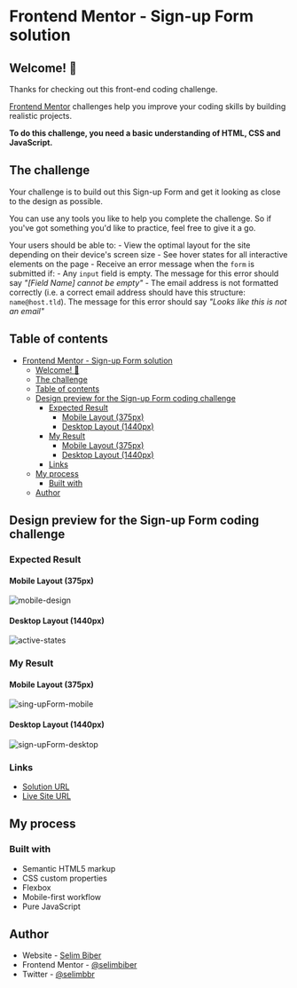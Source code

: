# Frontend Mentor - Sign-up Form solution

## Welcome! 👋

Thanks for checking out this front-end coding challenge.

[Frontend Mentor](https://www.frontendmentor.io) challenges help you improve your coding skills by building realistic projects.

**To do this challenge, you need a basic understanding of HTML, CSS and JavaScript.**

## The challenge

Your challenge is to build out this Sign-up Form and get it looking as close to the design as possible.

You can use any tools you like to help you complete the challenge. So if you've got something you'd like to practice, feel free to give it a go.

Your users should be able to: - View the optimal layout for the site depending on their device's screen size - See hover states for all interactive elements on the page - Receive an error message when the `form` is submitted if: - Any `input` field is empty. The message for this error should say _"[Field Name] cannot be empty"_ - The email address is not formatted correctly (i.e. a correct email address should have this structure: `name@host.tld`). The message for this error should say _"Looks like this is not an email"_

## Table of contents

- [Frontend Mentor - Sign-up Form solution](#frontend-mentor---sign-up-form-solution)
  - [Welcome! 👋](#welcome-)
  - [The challenge](#the-challenge)
  - [Table of contents](#table-of-contents)
  - [Design preview for the Sign-up Form coding challenge](#design-preview-for-the-sign-up-form-coding-challenge)
    - [Expected Result](#expected-result)
      - [Mobile Layout (375px)](#mobile-layout-375px)
      - [Desktop Layout (1440px)](#desktop-layout-1440px)
    - [My Result](#my-result)
      - [Mobile Layout (375px)](#mobile-layout-375px-1)
      - [Desktop Layout (1440px)](#desktop-layout-1440px-1)
    - [Links](#links)
  - [My process](#my-process)
    - [Built with](#built-with)
  - [Author](#author)

## Design preview for the Sign-up Form coding challenge

### Expected Result

#### Mobile Layout (375px)

![mobile-design](https://github.com/selimbiber/Pure-JavaScript-Projects/assets/117529414/457b890f-5987-47a9-be92-5004ae5476a4)

#### Desktop Layout (1440px)

![active-states](https://github.com/selimbiber/Pure-JavaScript-Projects/assets/117529414/d483af05-01c0-48e6-ba14-476c75c90b66)

### My Result

#### Mobile Layout (375px)

![sing-upForm-mobile](https://github.com/selimbiber/Pure-JavaScript-Projects/assets/117529414/8f51d501-0a76-4269-a183-218f48858ff9)

#### Desktop Layout (1440px)

![sign-upForm-desktop](https://github.com/selimbiber/Pure-JavaScript-Projects/assets/117529414/9d9428d1-5148-4e32-befb-2b2bdc381761)

### Links

- [Solution URL](https://www.frontendmentor.io/solutions/signup-form-jWVdt42GCA)
- [Live Site URL](https://selimbiber.github.io/Pure-JavaScript-Projects/Sign-upForm/)

## My process

### Built with

- Semantic HTML5 markup
- CSS custom properties
- Flexbox
- Mobile-first workflow
- Pure JavaScript

## Author

- Website - [Selim Biber](https://www.selimbiber.dev)
- Frontend Mentor - [@selimbiber](https://www.frontendmentor.io/profile/selimbiber)
- Twitter - [@selimbbr](https://www.twitter.com/selimbbr)
